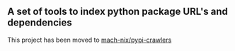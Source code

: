 ## A set of tools to index python package URL's and dependencies

This project has been moved to [mach-nix/pypi-crawlers](https://github.com/DavHau/mach-nix/tree/master/pypi-crawlers)


